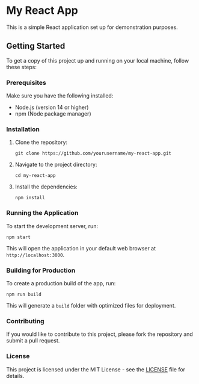 # My React App

This is a simple React application set up for demonstration purposes.

## Getting Started

To get a copy of this project up and running on your local machine, follow these steps:

### Prerequisites

Make sure you have the following installed:

- Node.js (version 14 or higher)
- npm (Node package manager)

### Installation

1. Clone the repository:
   ```
   git clone https://github.com/yourusername/my-react-app.git
   ```

2. Navigate to the project directory:
   ```
   cd my-react-app
   ```

3. Install the dependencies:
   ```
   npm install
   ```

### Running the Application

To start the development server, run:
```
npm start
```
This will open the application in your default web browser at `http://localhost:3000`.

### Building for Production

To create a production build of the app, run:
```
npm run build
```
This will generate a `build` folder with optimized files for deployment.

### Contributing

If you would like to contribute to this project, please fork the repository and submit a pull request.

### License

This project is licensed under the MIT License - see the [LICENSE](LICENSE) file for details.